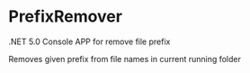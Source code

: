 # PrefixRemover
.NET 5.0 Console APP for remove file prefix

Removes given prefix from file names in current running folder
